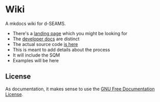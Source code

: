# Wiki
A mkdocs wiki for d-SEAMS.
- There's a [landing page](https://dseams.info) which you might be looking for
- The [developer docs](https://docs.dseams.info) are distinct
- The actual source code [is here](https://github.com/d-SEAMS/seams-core)
- This is meant to add details about the process
- It will include the SQM
- Examples will be here

## License
As documentation, it makes sense to use the [GNU Free Documentation License](https://www.gnu.org/licenses/licenses.html#FDL).
